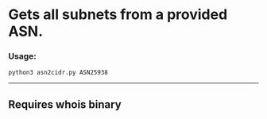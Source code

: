 # Gets all subnets from a provided ASN.
### Usage:
`python3 asn2cidr.py ASN25938`

-----
## Requires whois binary
